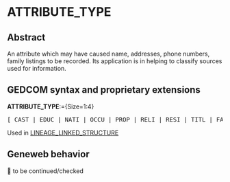 ﻿# ATTRIBUTE_TYPE
## Abstract
An attribute which may have caused name, addresses, phone numbers, family listings to be recorded.
Its application is in helping to classify sources used for information.


## GEDCOM syntax and proprietary extensions

**ATTRIBUTE_TYPE**:={Size=1:4}
<pre>
[ CAST | EDUC | NATI | OCCU | PROP | RELI | RESI | TITL | FACT ]
</pre>
Used in <a href=Ged.LINEAGE_LINKED_STRUCTURE.md>LINEAGE_LINKED_STRUCTURE</a><br />
## Geneweb behavior



🚧 to be continued/checked

